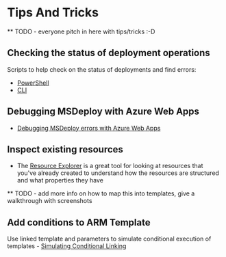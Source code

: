 # Tips And Tricks

** TODO - everyone pitch in here with tips/tricks :-D

## Checking the status of deployment operations
Scripts to help check on the status of deployments and find errors:
* [PowerShell](Checking-deployment-operations-PowerShell.md)
* [CLI](Checking-deployment-operations-cli.md)

## Debugging MSDeploy with Azure Web Apps 
* [Debugging MSDeploy errors with Azure Web Apps](Debugging-msdeploy-with-azure-web-apps.md)

## Inspect existing resources
* The [Resource Explorer](https://resources.azure.com) is a great tool for looking at resources that you've already created to understand how the resources are structured and what properties they have

** TODO - add more info on how to map this into templates, give a walkthrough with screenshots

## Add conditions to ARM Template
Use linked template and parameters to simulate conditional execution of templates -  [Simulating Conditional Linking](../ARM/Templates/Template_links.md#simulating-conditional-linking)
